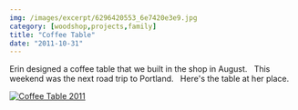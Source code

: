 ```yaml
---
img: /images/excerpt/6296420553_6e7420e3e9.jpg
category: [woodshop,projects,family]
title: "Coffee Table"
date: "2011-10-31"
---
```


Erin designed a coffee table that we built in the shop in August.   This weekend was the next road trip to Portland.   Here's the table at her place.

[![Coffee Table 2011](/images/6296420553_6e7420e3e9.jpg)](http://www.flickr.com/photos/duanemcguire/6296420553/ "Coffee Table 2011 by Duane McGuire, on Flickr")
